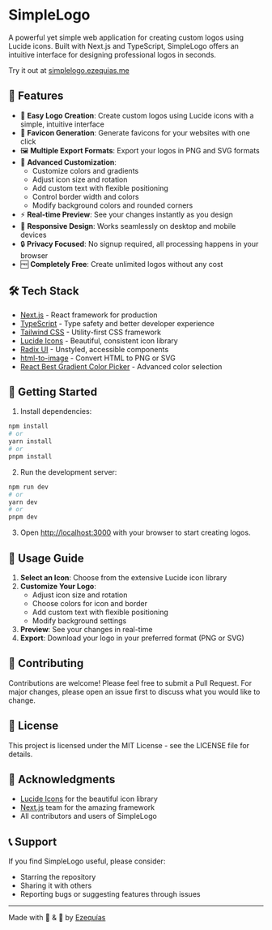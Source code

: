 # SimpleLogo

A powerful yet simple web application for creating custom logos using Lucide icons. Built with Next.js and TypeScript, SimpleLogo offers an intuitive interface for designing professional logos in seconds.

Try it out at [simplelogo.ezequias.me](https://www.simplelogo.ezequias.me)

## 🌟 Features

- 🎨 **Easy Logo Creation**: Create custom logos using Lucide icons with a simple, intuitive interface
- 🎯 **Favicon Generation**: Generate favicons for your websites with one click
- 🖼️ **Multiple Export Formats**: Export your logos in PNG and SVG formats
- 🎨 **Advanced Customization**:
  - Customize colors and gradients
  - Adjust icon size and rotation
  - Add custom text with flexible positioning
  - Control border width and colors
  - Modify background colors and rounded corners
- ⚡ **Real-time Preview**: See your changes instantly as you design
- 📱 **Responsive Design**: Works seamlessly on desktop and mobile devices
- 🔒 **Privacy Focused**: No signup required, all processing happens in your browser
- 🆓 **Completely Free**: Create unlimited logos without any cost

## 🛠️ Tech Stack

- [Next.js](https://nextjs.org/) - React framework for production
- [TypeScript](https://www.typescriptlang.org/) - Type safety and better developer experience
- [Tailwind CSS](https://tailwindcss.com/) - Utility-first CSS framework
- [Lucide Icons](https://lucide.dev/) - Beautiful, consistent icon library
- [Radix UI](https://www.radix-ui.com/) - Unstyled, accessible components
- [html-to-image](https://www.npmjs.com/package/html-to-image) - Convert HTML to PNG or SVG
- [React Best Gradient Color Picker](https://www.npmjs.com/package/react-best-gradient-color-picker) - Advanced color selection

## 🚀 Getting Started

1. Install dependencies:

```bash
npm install
# or
yarn install
# or
pnpm install
```

2. Run the development server:

```bash
npm run dev
# or
yarn dev
# or
pnpm dev
```

3. Open [http://localhost:3000](http://localhost:3000) with your browser to start creating logos.

## 📝 Usage Guide

1. **Select an Icon**: Choose from the extensive Lucide icon library
2. **Customize Your Logo**:
   - Adjust icon size and rotation
   - Choose colors for icon and border
   - Add custom text with flexible positioning
   - Modify background settings
3. **Preview**: See your changes in real-time
4. **Export**: Download your logo in your preferred format (PNG or SVG)

## 🤝 Contributing

Contributions are welcome! Please feel free to submit a Pull Request. For major changes, please open an issue first to discuss what you would like to change.

## 📄 License

This project is licensed under the MIT License - see the LICENSE file for details.

## 🙏 Acknowledgments

- [Lucide Icons](https://lucide.dev/) for the beautiful icon library
- [Next.js](https://nextjs.org/) team for the amazing framework
- All contributors and users of SimpleLogo

## 📞 Support

If you find SimpleLogo useful, please consider:

- Starring the repository
- Sharing it with others
- Reporting bugs or suggesting features through issues

---

Made with 🧉 & 💙 by [Ezequías](https://ezequias.me)
